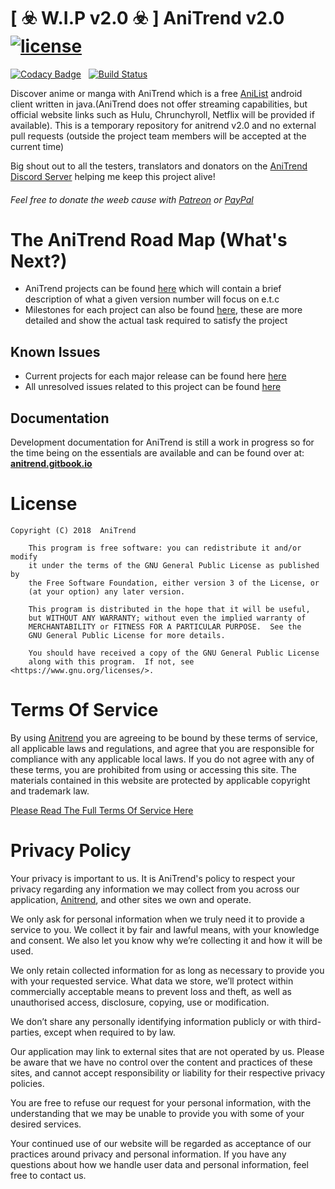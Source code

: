 # [ :biohazard: W.I.P v2.0 :biohazard: ] AniTrend v2.0 &nbsp; [![license](https://img.shields.io/github/license/mashape/apistatus.svg?style=flat-square)](https://github.com/AniTrend/anitrend-v2/blob/master/LICENSE.md)
[![Codacy Badge](https://api.codacy.com/project/badge/Grade/30a8f983c55541cbb504671ecc32786c)](https://www.codacy.com/app/wax911/anitrend-v2?utm_source=github.com&amp;utm_medium=referral&amp;utm_content=wax911/anitrend-v2&amp;utm_campaign=Badge_Grade) &nbsp; [![Build Status](https://travis-ci.org/AniTrend/anitrend-v2.svg?branch=master)](https://travis-ci.org/AniTrend/anitrend-v2)

Discover anime or manga with AniTrend which is a free [AniList](https://anilist.co) android client written in java.(AniTrend does not offer streaming capabilities, but official website links such as Hulu, Chrunchyroll, Netflix will be provided if available). This is a temporary repository for anitrend v2.0 and no external pull requests (outside the project team members will be accepted at the current time)

Big shout out to all the testers, translators and donators on the [AniTrend Discord Server](https://discord.gg/2wzTqnF) helping me keep this project alive!

###### Feel free to donate the weeb cause with [Patreon](https://www.patreon.com/wax911) or [PayPal](https://www.paypal.me/mmax9)

# __The AniTrend Road Map (What's Next?)__
- AniTrend projects can be found [here](https://github.com/AniTrend/anitrend-v2/projects) which will contain a brief description of what a given version number will focus on e.t.c
- Milestones for each project can also be found [here](https://github.com/AniTrend/anitrend-v2/milestones), these are more detailed and show the actual task required to satisfy the project

## Known Issues

- Current projects for each major release can be found here [here](https://github.com/AniTrend/anitrend-v2/projects)
- All unresolved issues related to this project can be found [here](https://github.com/AniTrend/anitrend-v2/pulls?q=is%3Aopen+is%3Apr) 

## Documentation

Development documentation for AniTrend is still a work in progress so for the time being on the essentials are available and can be found over at: __[anitrend.gitbook.io](https://anitrend.gitbook.io/project/)__

# License

```
Copyright (C) 2018  AniTrend

    This program is free software: you can redistribute it and/or modify
    it under the terms of the GNU General Public License as published by
    the Free Software Foundation, either version 3 of the License, or
    (at your option) any later version.

    This program is distributed in the hope that it will be useful,
    but WITHOUT ANY WARRANTY; without even the implied warranty of
    MERCHANTABILITY or FITNESS FOR A PARTICULAR PURPOSE.  See the
    GNU General Public License for more details.

    You should have received a copy of the GNU General Public License
    along with this program.  If not, see <https://www.gnu.org/licenses/>.
```

# Terms Of Service

By using [Anitrend](https://play.google.com/store/apps/details?id=com.mxt.anitrend) you are agreeing to be bound by these terms of service, all applicable laws and regulations, and agree that you are responsible for compliance with any applicable local laws. If you do not agree with any of these terms, you are prohibited from using or accessing this site. The materials contained in this website are protected by applicable copyright and trademark law.

[Please Read The Full Terms Of Service Here](https://github.com/AniTrend/anitrend-v2/blob/master/TOS.md)

# Privacy Policy

Your privacy is important to us. It is AniTrend's policy to respect your privacy regarding any information we may collect from you across our application, [Anitrend](https://play.google.com/store/apps/details?id=com.mxt.anitrend), and other sites we own and operate.

We only ask for personal information when we truly need it to provide a service to you. We collect it by fair and lawful means, with your knowledge and consent. We also let you know why we’re collecting it and how it will be used.

We only retain collected information for as long as necessary to provide you with your requested service. What data we store, we’ll protect within commercially acceptable means to prevent loss and theft, as well as unauthorised access, disclosure, copying, use or modification.

We don’t share any personally identifying information publicly or with third-parties, except when required to by law.

Our application may link to external sites that are not operated by us. Please be aware that we have no control over the content and practices of these sites, and cannot accept responsibility or liability for their respective privacy policies.

You are free to refuse our request for your personal information, with the understanding that we may be unable to provide you with some of your desired services.

Your continued use of our website will be regarded as acceptance of our practices around privacy and personal information. If you have any questions about how we handle user data and personal information, feel free to contact us.

